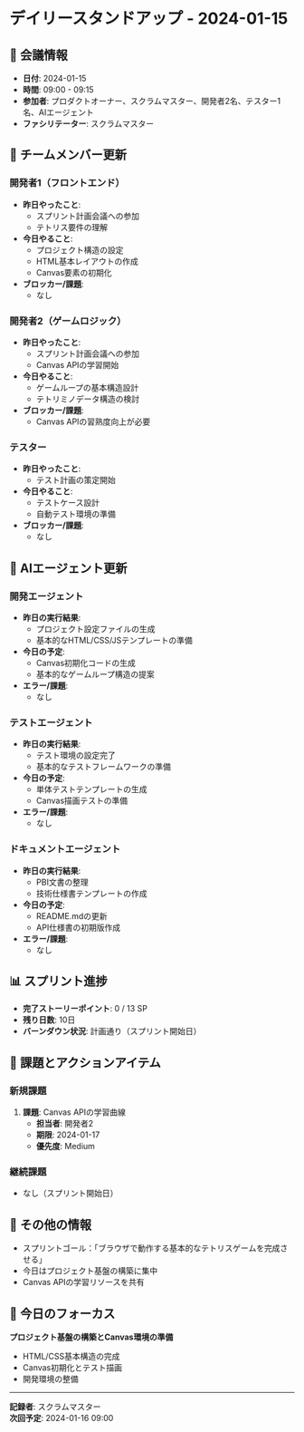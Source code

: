 # デイリースタンドアップ - 2024-01-15

## 📅 会議情報
- **日付**: 2024-01-15
- **時間**: 09:00 - 09:15
- **参加者**: プロダクトオーナー、スクラムマスター、開発者2名、テスター1名、AIエージェント
- **ファシリテーター**: スクラムマスター

## 👥 チームメンバー更新

### 開発者1（フロントエンド）
- **昨日やったこと**: 
  - スプリント計画会議への参加
  - テトリス要件の理解
- **今日やること**: 
  - プロジェクト構造の設定
  - HTML基本レイアウトの作成
  - Canvas要素の初期化
- **ブロッカー/課題**: 
  - なし

### 開発者2（ゲームロジック）
- **昨日やったこと**: 
  - スプリント計画会議への参加
  - Canvas APIの学習開始
- **今日やること**: 
  - ゲームループの基本構造設計
  - テトリミノデータ構造の検討
- **ブロッカー/課題**: 
  - Canvas APIの習熟度向上が必要

### テスター
- **昨日やったこと**: 
  - テスト計画の策定開始
- **今日やること**: 
  - テストケース設計
  - 自動テスト環境の準備
- **ブロッカー/課題**: 
  - なし

## 🤖 AIエージェント更新

### 開発エージェント
- **昨日の実行結果**: 
  - プロジェクト設定ファイルの生成
  - 基本的なHTML/CSS/JSテンプレートの準備
- **今日の予定**: 
  - Canvas初期化コードの生成
  - 基本的なゲームループ構造の提案
- **エラー/課題**: 
  - なし

### テストエージェント
- **昨日の実行結果**: 
  - テスト環境の設定完了
  - 基本的なテストフレームワークの準備
- **今日の予定**: 
  - 単体テストテンプレートの生成
  - Canvas描画テストの準備
- **エラー/課題**: 
  - なし

### ドキュメントエージェント
- **昨日の実行結果**: 
  - PBI文書の整理
  - 技術仕様書テンプレートの作成
- **今日の予定**: 
  - README.mdの更新
  - API仕様書の初期版作成
- **エラー/課題**: 
  - なし

## 📊 スプリント進捗
- **完了ストーリーポイント**: 0 / 13 SP
- **残り日数**: 10日
- **バーンダウン状況**: 計画通り（スプリント開始日）

## 🚨 課題とアクションアイテム
### 新規課題
1. **課題**: Canvas APIの学習曲線
   - **担当者**: 開発者2
   - **期限**: 2024-01-17
   - **優先度**: Medium

### 継続課題
- なし（スプリント開始日）

## 📝 その他の情報
- スプリントゴール：「ブラウザで動作する基本的なテトリスゲームを完成させる」
- 今日はプロジェクト基盤の構築に集中
- Canvas APIの学習リソースを共有

## 🎯 今日のフォーカス
**プロジェクト基盤の構築とCanvas環境の準備**
- HTML/CSS基本構造の完成
- Canvas初期化とテスト描画
- 開発環境の整備

---
**記録者**: スクラムマスター  
**次回予定**: 2024-01-16 09:00 